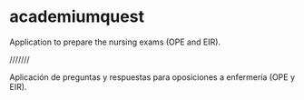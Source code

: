 # academiumquest

Application to prepare the nursing exams (OPE and EIR).

///////

Aplicación de preguntas y respuestas para oposiciones a enfermería (OPE y EIR).

